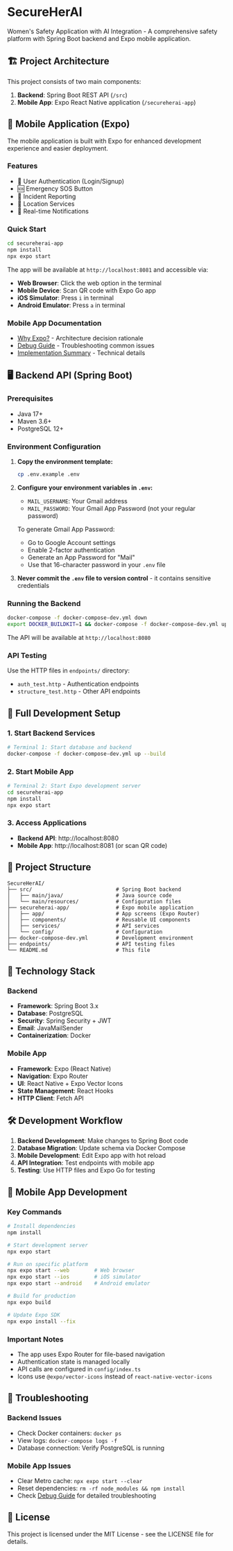 # SecureHerAI

Women's Safety Application with AI Integration - A comprehensive safety platform with Spring Boot backend and Expo mobile application.

## 🏗️ Project Architecture

This project consists of two main components:

1. **Backend**: Spring Boot REST API (`/src`)
2. **Mobile App**: Expo React Native application (`/secureherai-app`)

## 📱 Mobile Application (Expo)

The mobile application is built with Expo for enhanced development experience and easier deployment.

### Features

- 🔐 User Authentication (Login/Signup)
- 🆘 Emergency SOS Button
- 📝 Incident Reporting
- 📍 Location Services
- 🔔 Real-time Notifications

### Quick Start

```bash
cd secureherai-app
npm install
npx expo start
```

The app will be available at `http://localhost:8081` and accessible via:

- **Web Browser**: Click the web option in the terminal
- **Mobile Device**: Scan QR code with Expo Go app
- **iOS Simulator**: Press `i` in terminal
- **Android Emulator**: Press `a` in terminal

### Mobile App Documentation

- [Why Expo?](./secureherai-app/WHY_EXPO.md) - Architecture decision rationale
- [Debug Guide](./secureherai-app/DEBUG_GUIDE.md) - Troubleshooting common issues
- [Implementation Summary](./secureherai-app/IMPLEMENTATION_SUMMARY.md) - Technical details

## 🖥️ Backend API (Spring Boot)

### Prerequisites

- Java 17+
- Maven 3.6+
- PostgreSQL 12+

### Environment Configuration

1. **Copy the environment template:**

   ```bash
   cp .env.example .env
   ```

2. **Configure your environment variables in `.env`:**

   - `MAIL_USERNAME`: Your Gmail address
   - `MAIL_PASSWORD`: Your Gmail App Password (not your regular password)

   To generate Gmail App Password:

   - Go to Google Account settings
   - Enable 2-factor authentication
   - Generate an App Password for "Mail"
   - Use that 16-character password in your `.env` file

3. **Never commit the `.env` file to version control** - it contains sensitive credentials

### Running the Backend

```bash
docker-compose -f docker-compose-dev.yml down
export DOCKER_BUILDKIT=1 && docker-compose -f docker-compose-dev.yml up --build
```

The API will be available at `http://localhost:8080`

### API Testing

Use the HTTP files in `endpoints/` directory:

- `auth_test.http` - Authentication endpoints
- `structure_test.http` - Other API endpoints

## 🚀 Full Development Setup

### 1. Start Backend Services

```bash
# Terminal 1: Start database and backend
docker-compose -f docker-compose-dev.yml up --build
```

### 2. Start Mobile App

```bash
# Terminal 2: Start Expo development server
cd secureherai-app
npm install
npx expo start
```

### 3. Access Applications

- **Backend API**: http://localhost:8080
- **Mobile App**: http://localhost:8081 (or scan QR code)

## 📂 Project Structure

```
SecureHerAI/
├── src/                           # Spring Boot backend
│   ├── main/java/                 # Java source code
│   └── main/resources/            # Configuration files
├── secureherai-app/               # Expo mobile application
│   ├── app/                       # App screens (Expo Router)
│   ├── components/                # Reusable UI components
│   ├── services/                  # API services
│   └── config/                    # Configuration
├── docker-compose-dev.yml         # Development environment
├── endpoints/                     # API testing files
└── README.md                      # This file
```

## 🔧 Technology Stack

### Backend

- **Framework**: Spring Boot 3.x
- **Database**: PostgreSQL
- **Security**: Spring Security + JWT
- **Email**: JavaMailSender
- **Containerization**: Docker

### Mobile App

- **Framework**: Expo (React Native)
- **Navigation**: Expo Router
- **UI**: React Native + Expo Vector Icons
- **State Management**: React Hooks
- **HTTP Client**: Fetch API

## 🛠️ Development Workflow

1. **Backend Development**: Make changes to Spring Boot code
2. **Database Migration**: Update schema via Docker Compose
3. **Mobile Development**: Edit Expo app with hot reload
4. **API Integration**: Test endpoints with mobile app
5. **Testing**: Use HTTP files and Expo Go for testing

## 📱 Mobile App Development

### Key Commands

```bash
# Install dependencies
npm install

# Start development server
npx expo start

# Run on specific platform
npx expo start --web        # Web browser
npx expo start --ios        # iOS simulator
npx expo start --android    # Android emulator

# Build for production
npx expo build

# Update Expo SDK
npx expo install --fix
```

### Important Notes

- The app uses Expo Router for file-based navigation
- Authentication state is managed locally
- API calls are configured in `config/index.ts`
- Icons use `@expo/vector-icons` instead of `react-native-vector-icons`

## 🚨 Troubleshooting

### Backend Issues

- Check Docker containers: `docker ps`
- View logs: `docker-compose logs -f`
- Database connection: Verify PostgreSQL is running

### Mobile App Issues

- Clear Metro cache: `npx expo start --clear`
- Reset dependencies: `rm -rf node_modules && npm install`
- Check [Debug Guide](./secureherai-app/DEBUG_GUIDE.md) for detailed troubleshooting

## 📄 License

This project is licensed under the MIT License - see the LICENSE file for details.
